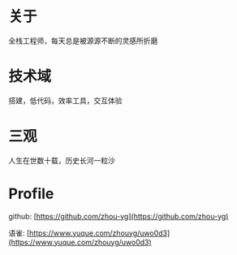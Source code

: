 # 关于

全栈工程师，每天总是被源源不断的灵感所折磨

# 技术域

搭建，低代码，效率工具，交互体验

# 三观

人生在世数十载，历史长河一粒沙

# Profile
github: [https://github.com/zhou-yg](https://github.com/zhou-yg)


语雀: [https://www.yuque.com/zhouyg/uwo0d3](https://www.yuque.com/zhouyg/uwo0d3)
